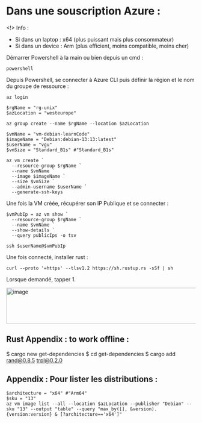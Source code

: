 # Dans une souscription Azure : 

<!> Info : 
  - Si dans un laptop : x64 (plus puissant mais plus consommateur) 
  - Si dans un device : Arm (plus efficient, moins compatible, moins cher) 

Démarrer Powershell à la main ou bien depuis un cmd : 
```
powershell
```

Depuis Powershell, se connecter à Azure CLI puis définir la région et le nom du groupe de ressource : 
```
az login

$rgName = "rg-unix"
$azLocation = "westeurope"

az group create --name $rgName --location $azLocation

$vmName = "vm-debian-learnCode"
$imageName = "Debian:debian-13:13:latest"
$userName = "vgu"
$vmSize = "Standard_B1s" #"Standard_B1s" 

az vm create `
  --resource-group $rgName `
  --name $vmName `
  --image $imageName `
  --size $vmSize `
  --admin-username $userName `
  --generate-ssh-keys
```

Une fois la VM créée, récupérer son IP Publique et se connecter : 

```
$vmPubIp = az vm show `
  --resource-group $rgName `
  --name $vmName `
  --show-details `
  --query publicIps -o tsv

ssh $userName@$vmPubIp
```

Une fois connecté, installer rust : 
```
curl --proto '=https' --tlsv1.2 https://sh.rustup.rs -sSf | sh
```
Lorsque demandé, tapper 1. 

<img width="661" height="95" alt="image" src="https://github.com/user-attachments/assets/88d35c55-a3f1-4c85-8634-f627d7fb84f2" />

## Rust Appendix : to work offline : 

$ cargo new get-dependencies
$ cd get-dependencies
$ cargo add rand@0.8.5 trpl@0.2.0

## Appendix : Pour lister les distributions : 
```
$architecture = "x64" #"Arm64"
$sku = "13"
az vm image list --all --location $azLocation --publisher "Debian" --sku "13" --output "table" --query "max_by([], &version).{version:version} & [?architecture=='x64']"
```
